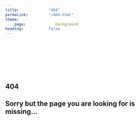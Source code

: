 ```yaml
---
title:             "404"
permalink:         "/404.html"
theme:
    page:             background
heading:           false
---
```

<section id = "404">
<br><br><br><br><br><br>
    <div class="container bg-white rounded p-5">
        <div class="d-flex justify-content-center align-items-center">
            <h1 class="mr-3 pr-3 align-top border-right inline-block align-content-center">404</h1>
            <div class="inline-block align-middle">
                <h2 class="font-weight-normal lead" >Sorry but the page you are looking for is missing...</h2>
            </div>
        </div>
    </div>
</section>